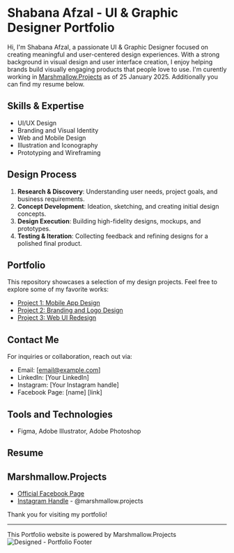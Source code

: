 # Shabana Afzal - UI & Graphic Designer Portfolio
Hi, I'm Shabana Afzal, a passionate UI & Graphic Designer focused on creating meaningful and user-centered design experiences. With a strong background in visual design and user interface creation, I enjoy helping brands build visually engaging products that people love to use. I'm curently working in [Marshmallow.Projects](https://www.facebook.com/Marshmallow.Projects) as of 25 January 2025. Additionally you can find my resume below.


## Skills & Expertise
- UI/UX Design
- Branding and Visual Identity
- Web and Mobile Design
- Illustration and Iconography
- Prototyping and Wireframing

## Design Process
1. **Research & Discovery**: Understanding user needs, project goals, and business requirements.
2. **Concept Development**: Ideation, sketching, and creating initial design concepts.
3. **Design Execution**: Building high-fidelity designs, mockups, and prototypes.
4. **Testing & Iteration**: Collecting feedback and refining designs for a polished final product.

## Portfolio
This repository showcases a selection of my design projects. Feel free to explore some of my favorite works:
- [Project 1: Mobile App Design](link)
- [Project 2: Branding and Logo Design](link)
- [Project 3: Web UI Redesign](link)

## Contact Me
For inquiries or collaboration, reach out via:
- Email: [email@example.com]
- LinkedIn: [Your LinkedIn]
- Instagram: [Your Instagram handle]
- Facebook Page: [name] [link]

## Tools and Technologies
- Figma, Adobe Illustrator, Adobe Photoshop

## Resume


## Marshmallow.Projects
- [Official Facebook Page](https://www.facebook.com/Marshmallow.Projects)
- [Instagram Handle](https://www.instagram.com/marshmallow.projects/) - @marshmallow.projects

Thank you for visiting my portfolio!

---
This Portfolio website is powered by Marshmallow.Projects![Designed - Portfolio Footer](https://github.com/user-attachments/assets/99d3acbe-be97-4877-8cc4-d3906f4ea81a)
